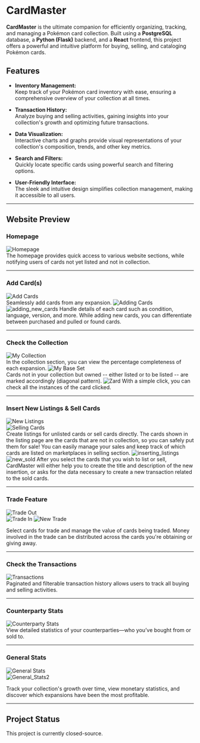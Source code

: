 # CardMaster

**CardMaster** is the ultimate companion for efficiently organizing, tracking, and managing a Pokémon card collection. Built using a **PostgreSQL** database, a **Python (Flask)** backend, and a **React** frontend, this project offers a powerful and intuitive platform for buying, selling, and cataloging Pokémon cards.

## Features

- **Inventory Management:**  
  Keep track of your Pokémon card inventory with ease, ensuring a comprehensive overview of your collection at all times.

- **Transaction History:**  
  Analyze buying and selling activities, gaining insights into your collection's growth and optimizing future transactions.

- **Data Visualization:**  
  Interactive charts and graphs provide visual representations of your collection's composition, trends, and other key metrics.

- **Search and Filters:**  
  Quickly locate specific cards using powerful search and filtering options.

- **User-Friendly Interface:**  
  The sleek and intuitive design simplifies collection management, making it accessible to all users.

---

## **Website Preview**

### **Homepage**  
![Homepage](https://github.com/user-attachments/assets/da9bfbe4-811b-4e79-acbb-375876b48b06)  
The homepage provides quick access to various website sections, while notifying users of cards not yet listed and not in collection.

---

### **Add Card(s)**  
![Add Cards](https://github.com/user-attachments/assets/73806340-ce87-487d-adb5-b0f8156529ac)  
Seamlessly add cards from any expansion.
![Adding Cards](https://github.com/user-attachments/assets/0679af2b-eec4-4ac0-a6ab-d6fc9bd0dfe9)  
![adding_new_cards](https://github.com/user-attachments/assets/cc058665-4d3b-4232-ba45-96286d03d5ef)
Handle details of each card such as condition, language, version, and more. While adding new cards, you can differentiate between purchased and pulled or found cards.

---

### **Check the Collection**  
![My Collection](https://github.com/user-attachments/assets/322f4f11-388a-4ae0-8f06-f717e7745903)  
In the collection section, you can view the percentage completeness of each expansion.
![My Base Set](https://github.com/user-attachments/assets/64a0ae4c-2537-45aa-8cc7-d007ecb0ff99)  
Cards not in your collection but owned -- either listed or to be listed -- are marked accordingly (diagonal pattern). 
![Zard](https://github.com/user-attachments/assets/20c2777b-d53e-4b07-89bd-15e587a99827)
With a simple click, you can check all the instances of the card clicked.

---

### **Insert New Listings & Sell Cards**  
![New Listings](https://github.com/user-attachments/assets/a147ae46-7a5f-480f-b8e1-4469c5244030)  
![Selling Cards](https://github.com/user-attachments/assets/08865d62-d2f7-4b07-907f-d8df579a3489)  
Create listings for unlisted cards or sell cards directly. The cards shown in the listing page are the cards that are not in collection, so you can safely put them for sale!
You can easily manage your sales and keep track of which cards are listed on marketplaces in selling section.
![inserting_listings](https://github.com/user-attachments/assets/1315ac61-3e69-418b-b9c1-0c7b51528f0b)
![new_sold](https://github.com/user-attachments/assets/cc51cd11-bc2c-4d20-bfdd-435aabcf37ad)
After you select the cards that you wish to list or sell, CardMaster will either help you to create the title and description of the new insertion, or asks for the data necessary to create a new transaction related to the sold cards.

---

### **Trade Feature**  
![Trade Out](https://github.com/user-attachments/assets/2c857fee-5ce4-4a68-9eba-3d4632e615da)  
![Trade In](https://github.com/user-attachments/assets/8bfde7f1-7976-42a2-adef-7f0260c40eac)
![New Trade](https://github.com/user-attachments/assets/40d1036c-b3f4-40cf-95ec-82f944524041)

Select cards for trade and manage the value of cards being traded. Money involved in the trade can be distributed across the cards you're obtaining or giving away.

---

### **Check the Transactions**  
![Transactions](https://github.com/user-attachments/assets/4f63f920-1ecf-4ae0-8a3b-57f592b30dd8)  
Paginated and filterable transaction history allows users to track all buying and selling activities.

---

### **Counterparty Stats**  
![Counterparty Stats](https://github.com/user-attachments/assets/ba201791-f81b-4d7c-bd03-fd76f3f2e01e)  
View detailed statistics of your counterparties—who you’ve bought from or sold to.

---

### **General Stats**  
![General Stats](https://github.com/user-attachments/assets/f460a936-5088-46fe-bd5f-fe7ea58f5553)  
![General_Stats2](https://github.com/user-attachments/assets/e9298cbd-3488-4c61-9839-e1dd29d723e5)

Track your collection's growth over time, view monetary statistics, and discover which expansions have been the most profitable.

---

## **Project Status**
This project is currently closed-source.
